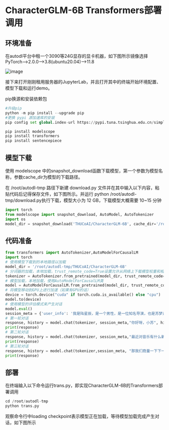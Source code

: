 # CharacterGLM-6B Transformers部署调用

## 环境准备

在autodl平台中租一个3090等24G显存的显卡机器，如下图所示镜像选择PyTorch-->2.0.0-->3.8(ubuntu20.04)-->11.8

![image](https://github.com/suncaleb1/self-llm/assets/155936975/fc4c6323-d338-4d66-a244-bbefe7da3746)

接下来打开刚刚租用服务器的JupyterLab，并且打开其中的终端开始环境配置、模型下载和运行demo。

pip换源和安装依赖包

```python
#升级pip
python -m pip install --upgrade pip
#更换 pypi 源加速库的安装
pip config set global.index-url https://pypi.tuna.tsinghua.edu.cn/simple

pip install modelscope
pip install transformers
pip install sentencepiece
```

## 模型下载

使用 modelscope 中的snapshot_download函数下载模型，第一个参数为模型名称，参数cache_dir为模型的下载路径。

在 /root/autodl-tmp 路径下新建 download.py 文件并在其中输入以下内容，粘贴代码后记得保存文件，如下图所示。并运行 python /root/autodl-tmp/download.py执行下载，模型大小为 12 GB，下载模型大概需要 10~15 分钟

```python
import torch
from modelscope import snapshot_download, AutoModel, AutoTokenizer
import os
model_dir = snapshot_download('THUCoAI/CharacterGLM-6B', cache_dir='/root/autodl-tmp', revision='master')
```

## 代码准备

```python
from transformers import AutoTokenizer,AutoModelForCausalLM
import torch
# 使用模型下载到的本地路径以加载
model_dir = '/root/autodl-tmp/THUCoAI/CharacterGLM-6B'
# 分词器的加载，本地加载，trust_remote_code=True设置允许从网络上下载模型权重和相关的代码
tokenizer = AutoTokenizer.from_pretrained(model_dir, trust_remote_code=True)
# 模型加载，本地加载，使用AutoModelForCausalLM类
model = AutoModelForCausalLM.from_pretrained(model_dir, trust_remote_code=True)
# 将模型移动到GPU上进行加速（如果有GPU的话）
device = torch.device("cuda" if torch.cuda.is_available() else "cpu")
model.to(device)
# 使用模型的评估模式来产生对话
model.eval()
session_meta = {'user_info': '我是陆星辰，是一个男性，是一位知名导演，也是苏梦远的合作导演。我擅长拍摄音乐题材的电影。苏梦远对我的态度是尊敬的，并视我为良师益友。', 'bot_info': '苏梦远，本名苏远心，是一位当红的国内女歌手及演员。在参加选秀节目后，凭借独特的嗓音及出众的舞台魅力迅速成名，进入娱乐圈。她外表美丽动人，但真正的魅力在于她的才华和勤奋。苏梦远是音乐学院毕业的优秀生，善于创作，拥有多首热门原创歌曲。除了音乐方面的成就，她还热衷于慈善事业，积极参加公益活动，用实际行动传递正能量。在工作中，她对待工作非常敬业，拍戏时总是全身心投入角色，赢得了业内人士的赞誉和粉丝的喜爱。虽然在娱乐圈，但她始终保持低调、谦逊的态度，深得同行尊重。在表达时，苏梦远喜欢使用“我们”和“一起”，强调团队精神。', 'bot_name': '苏梦远', 'user_name': '陆星辰'}
# 第一轮对话
response, history = model.chat(tokenizer, session_meta,"你好呀，小苏", history=[])
print(response)
# 第二轮对话
response, history = model.chat(tokenizer, session_meta,"最近对音乐有什么新的想法吗", history=history)
print(response)
# 第三轮对话
response, history = model.chat(tokenizer,session_meta, "那我们商量一下下一部音乐电影的拍摄，好嘛？", history=history)
print(response)
```

## 部署

在终端输入以下命令运行trans.py，即实现CharacterGLM-6B的Transformers部署调用

```python
cd /root/autodl-tmp
python trans.py
```

观察命令行中loading checkpoint表示模型正在加载，等待模型加载完成产生对话，如下图所示


